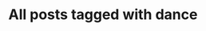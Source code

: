 ---
layout: tag
title: "All posts tagged with dance"
permalink: /weblog/tags/dance/
taxonomy: dance
---